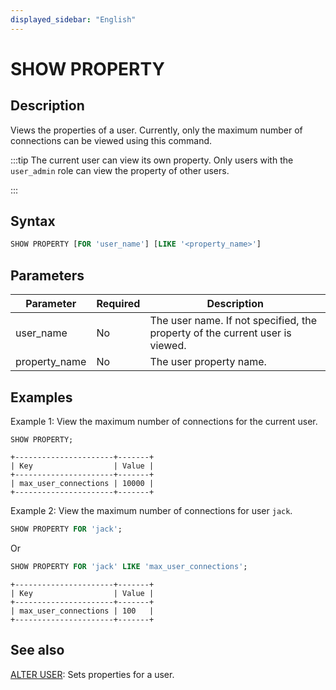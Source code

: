 ```yaml
---
displayed_sidebar: "English"
---
```


# SHOW PROPERTY

## Description

Views the properties of a user. Currently, only the maximum number of connections can be viewed using this command.

:::tip
The current user can view its own property. Only users with the `user_admin` role can view the property of other users.

:::

## Syntax

```SQL
SHOW PROPERTY [FOR 'user_name'] [LIKE '<property_name>']
```

## Parameters

| **Parameter**        | **Required** | **Description**                                                              |
| -------------------- | ------------ | ---------------------------------------------------------------------------- |
| user_name            | No           | The user name. If not specified, the property of the current user is viewed. |
| property_name        | No           | The user property name.                                                      |

## Examples

Example 1: View the maximum number of connections for the current user.

```Plain
SHOW PROPERTY;

+----------------------+-------+
| Key                  | Value |
+----------------------+-------+
| max_user_connections | 10000 |
+----------------------+-------+
```

Example 2: View the maximum number of connections for user `jack`.

```SQL
SHOW PROPERTY FOR 'jack';
```

Or

```SQL
SHOW PROPERTY FOR 'jack' LIKE 'max_user_connections';
```

```Plain
+----------------------+-------+
| Key                  | Value |
+----------------------+-------+
| max_user_connections | 100   |
+----------------------+-------+
```

## See also

[ALTER USER](./ALTER_USER.md): Sets properties for a user.
